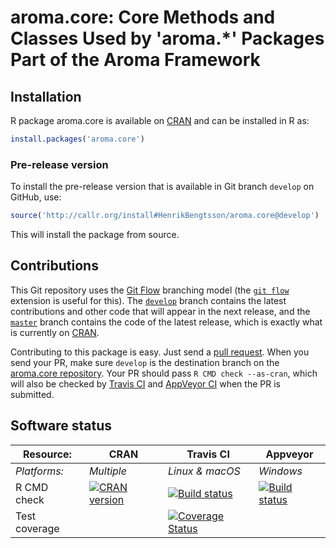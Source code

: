 # aroma.core: Core Methods and Classes Used by 'aroma.*' Packages Part of the Aroma Framework


## Installation
R package aroma.core is available on [CRAN](https://cran.r-project.org/package=aroma.core) and can be installed in R as:
```r
install.packages('aroma.core')
```

### Pre-release version

To install the pre-release version that is available in Git branch `develop` on GitHub, use:
```r
source('http://callr.org/install#HenrikBengtsson/aroma.core@develop')
```
This will install the package from source.  



## Contributions

This Git repository uses the [Git Flow](http://nvie.com/posts/a-successful-git-branching-model/) branching model (the [`git flow`](https://github.com/petervanderdoes/gitflow-avh) extension is useful for this).  The [`develop`](https://github.com/HenrikBengtsson/aroma.core/tree/develop) branch contains the latest contributions and other code that will appear in the next release, and the [`master`](https://github.com/HenrikBengtsson/aroma.core) branch contains the code of the latest release, which is exactly what is currently on [CRAN](https://cran.r-project.org/package=aroma.core).

Contributing to this package is easy.  Just send a [pull request](https://help.github.com/articles/using-pull-requests/).  When you send your PR, make sure `develop` is the destination branch on the [aroma.core repository](https://github.com/HenrikBengtsson/aroma.core).  Your PR should pass `R CMD check --as-cran`, which will also be checked by <a href="https://travis-ci.org/HenrikBengtsson/aroma.core">Travis CI</a> and <a href="https://ci.appveyor.com/project/HenrikBengtsson/aroma-core">AppVeyor CI</a> when the PR is submitted.


## Software status

| Resource:     | CRAN        | Travis CI       | Appveyor         |
| ------------- | ------------------- | --------------- | ---------------- |
| _Platforms:_  | _Multiple_          | _Linux & macOS_ | _Windows_        |
| R CMD check   | <a href="https://cran.r-project.org/web/checks/check_results_aroma.core.html"><img border="0" src="http://www.r-pkg.org/badges/version/aroma.core" alt="CRAN version"></a> | <a href="https://travis-ci.org/HenrikBengtsson/aroma.core"><img src="https://travis-ci.org/HenrikBengtsson/aroma.core.svg" alt="Build status"></a>   | <a href="https://ci.appveyor.com/project/HenrikBengtsson/aroma-core"><img src="https://ci.appveyor.com/api/projects/status/github/HenrikBengtsson/aroma.core?svg=true" alt="Build status"></a> |
| Test coverage |                     | <a href="https://codecov.io/gh/HenrikBengtsson/aroma.core"><img src="https://codecov.io/gh/HenrikBengtsson/aroma.core/branch/develop/graph/badge.svg" alt="Coverage Status"/></a>     |                  |
